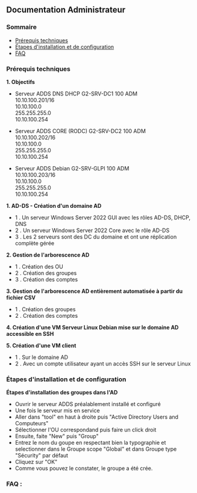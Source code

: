 ## Documentation Administrateur

### Sommaire
- [Prérequis techniques]()
- [Étapes d'installation et de configuration]()
- [FAQ]()

### Prérequis techniques

**1. Objectifs**

- Serveur ADDS DNS DHCP	G2-SRV-DC1	100	ADM   
  10.10.100.201/16	  
  10.10.100.0  
  255.255.255.0  
  10.10.100.254  
  
- Serveur ADDS CORE (RODC)	G2-SRV-DC2	100	ADM	  
  10.10.100.202/16  
  10.10.100.0  
  255.255.255.0  
  10.10.100.254  

- Serveur ADDS Debian	G2-SRV-GLPI	100	ADM	  
  10.10.100.203/16  
  10.10.100.0  
  255.255.255.0  
  10.10.100.254  



**1. AD-DS - Création d'un domaine AD**
	
- 1 . Un serveur Windows Server 2022 GUI avec les rôles AD-DS, DHCP, DNS
- 2 . Un serveur Windows Server 2022 Core avec le rôle AD-DS
- 3 . Les 2 serveurs sont des DC du domaine et ont une réplication complète gérée

**2. Gestion de l'arborescence AD**
	
- 1 . Création des OU
- 2 . Création des groupes
- 3 . Création des comptes

**3. Gestion de l'arborescence AD  entièrement automatisée à partir du fichier CSV**
	
- 1 . Création des groupes
- 2 . Création des comptes

**4. Création d'une VM Serveur Linux Debian mise sur le domaine AD accessible en SSH**

**5. Création d'une VM client**

- 1 . Sur le domaine AD
- 2 . Avec un compte utilisateur ayant un accès SSH sur le serveur Linux  

### Étapes d'installation et de configuration

**Étapes d'installation des groupes dans l'AD**

- Ouvrir le serveur ADDS préalablement installé et configuré
- Une fois le serveur mis en service 
- Aller dans "tool" en haut à droite puis "Active Directory Users and Computeurs"  
- Sélectionner l'OU correspondand puis faire un click droit  
- Ensuite, faite "New" puis "Group"  
- Entrez le nom du goupe en respectant bien la typographie et selectionner dans le Groupe scope "Global" et dans Groupe type "Sécurity" par défaut
- Cliquez sur "OK"
- Comme vous pouvez le constater, le groupe a été crée.



### FAQ :
